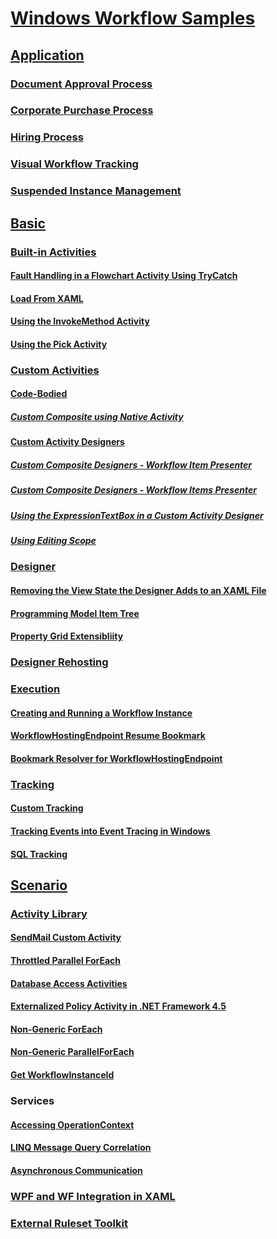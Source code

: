 # [Windows Workflow Samples](index.md)
## [Application](application.md)
### [Document Approval Process](document-approval-process.md)
### [Corporate Purchase Process](corporate-purchase-process.md)
### [Hiring Process](hiring-process.md)
### [Visual Workflow Tracking](visual-workflow-tracking.md)
### [Suspended Instance Management](suspended-instance-management.md)
## [Basic](basic.md)
### [Built-in Activities](built-in-activities.md)
#### [Fault Handling in a Flowchart Activity Using TryCatch](fault-handling-in-a-flowchart-activity-using-trycatch.md)
#### [Load From XAML](load-from-xaml.md)
#### [Using the InvokeMethod Activity](using-the-invokemethod-activity.md)
#### [Using the Pick Activity](using-the-pick-activity.md)
### [Custom Activities](custom-activities.md)
#### [Code-Bodied](code-bodied.md)
##### [Custom Composite using Native Activity](custom-composite-using-native-activity.md)
#### [Custom Activity Designers](custom-activity-designers.md)
##### [Custom Composite Designers - Workflow Item Presenter](custom-composite-designers-workflow-item-presenter.md)
##### [Custom Composite Designers - Workflow Items Presenter](custom-composite-designers-workflow-items-presenter.md)
##### [Using the ExpressionTextBox in a Custom Activity Designer](using-the-expressiontextbox-in-a-custom-activity-designer.md)
##### [Using Editing Scope](using-editing-scope.md)
### [Designer](designer.md)
#### [Removing the View State the Designer Adds to an XAML File](removing-the-view-state-the-designer-adds-to-an-xaml-file.md)
#### [Programming Model Item Tree](programming-model-item-tree.md)
#### [Property Grid Extensibliity](property-grid-extensibliity.md)
### [Designer Rehosting](designer-rehosting.md)
### [Execution](execution.md)
#### [Creating and Running a Workflow Instance](creating-and-running-a-workflow-instance.md)
#### [WorkflowHostingEndpoint Resume Bookmark](workflowhostingendpoint-resume-bookmark.md)
#### [Bookmark Resolver for WorkflowHostingEndpoint](bookmark-resolver-for-workflowhostingendpoint.md)
### [Tracking](tracking.md)
#### [Custom Tracking](custom-tracking.md)
#### [Tracking Events into Event Tracing in Windows](tracking-events-into-event-tracing-in-windows.md)
#### [SQL Tracking](sql-tracking.md)
## [Scenario](scenario.md)
### [Activity Library](activity-library.md)
#### [SendMail Custom Activity](sendmail-custom-activity.md)
#### [Throttled Parallel ForEach](throttled-parallel-foreach.md)
#### [Database Access Activities](database-access-activities.md)
#### [Externalized Policy Activity in .NET Framework 4.5](externalized-policy-activity-in-net-framework-4-5.md)
#### [Non-Generic ForEach](non-generic-foreach.md)
#### [Non-Generic ParallelForEach](non-generic-parallelforeach.md)
#### [Get WorkflowInstanceId](get-workflowinstanceid.md)
### Services
#### [Accessing OperationContext](accessing-operationcontext.md)
#### [LINQ Message Query Correlation](linq-message-query-correlation.md)
#### [Asynchronous Communication](asynchronous-communication.md)
### [WPF and WF Integration in XAML](wpf-and-wf-integration-in-xaml.md)
### [External Ruleset Toolkit](external-ruleset-toolkit.md)
